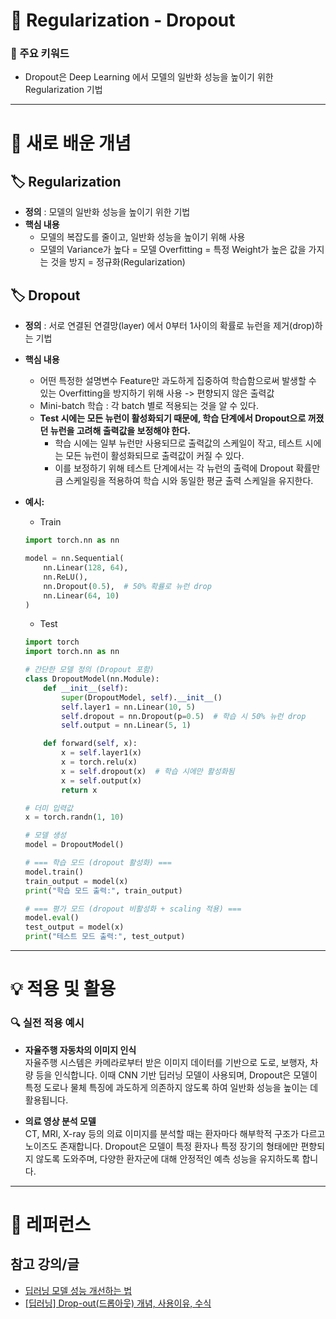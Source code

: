 # 🚀 Regularization - Dropout

### 🎯 주요 키워드

- Dropout은 Deep Learning 에서 모델의 일반화 성능을 높이기 위한 Regularization 기법

---

# 📝 새로 배운 개념

## 🏷 Regularization

- **정의** : 모델의 일반화 성능을 높이기 위한 기법
- **핵심 내용**
  - 모델의 복잡도를 줄이고, 일반화 성능을 높이기 위해 사용
  - 모델의 Variance가 높다 = 모델 Overfitting = 특정 Weight가 높은 값을 가지는 것을 방지 = 정규화(Regularization)

## 🏷 Dropout

- **정의** : 서로 연결된 연결망(layer) 에서 0부터 1사이의 확률로 뉴런을 제거(drop)하는 기법
- **핵심 내용**

  - 어떤 특정한 설명변수 Feature만 과도하게 집중하여 학습함으로써 발생할 수 있는 Overfitting을 방지하기 위해 사용 -> 편향되지 않은 출력값
  - Mini-batch 학습 : 각 batch 별로 적용되는 것을 알 수 있다.
  - **Test 시에는 모든 뉴런이 활성화되기 때문에, 학습 단계에서 Dropout으로 꺼졌던 뉴런을 고려해 출력값을 보정해야 한다.**
    - 학습 시에는 일부 뉴런만 사용되므로 출력값의 스케일이 작고, 테스트 시에는 모든 뉴런이 활성화되므로 출력값이 커질 수 있다.
    - 이를 보정하기 위해 테스트 단계에서는 각 뉴런의 출력에 Dropout 확률만큼 스케일링을 적용하여 학습 시와 동일한 평균 출력 스케일을 유지한다.

- **예시:**

  - Train

  ```python
  import torch.nn as nn

  model = nn.Sequential(
      nn.Linear(128, 64),
      nn.ReLU(),
      nn.Dropout(0.5),  # 50% 확률로 뉴런 drop
      nn.Linear(64, 10)
  )
  ```

  - Test

  ```python
  import torch
  import torch.nn as nn

  # 간단한 모델 정의 (Dropout 포함)
  class DropoutModel(nn.Module):
      def __init__(self):
          super(DropoutModel, self).__init__()
          self.layer1 = nn.Linear(10, 5)
          self.dropout = nn.Dropout(p=0.5)  # 학습 시 50% 뉴런 drop
          self.output = nn.Linear(5, 1)

      def forward(self, x):
          x = self.layer1(x)
          x = torch.relu(x)
          x = self.dropout(x)  # 학습 시에만 활성화됨
          x = self.output(x)
          return x

  # 더미 입력값
  x = torch.randn(1, 10)

  # 모델 생성
  model = DropoutModel()

  # === 학습 모드 (dropout 활성화) ===
  model.train()
  train_output = model(x)
  print("학습 모드 출력:", train_output)

  # === 평가 모드 (dropout 비활성화 + scaling 적용) ===
  model.eval()
  test_output = model(x)
  print("테스트 모드 출력:", test_output)
  ```

---

# 💡 적용 및 활용

### 🔍 실전 적용 예시

- **자율주행 자동차의 이미지 인식**  
  자율주행 시스템은 카메라로부터 받은 이미지 데이터를 기반으로 도로, 보행자, 차량 등을 인식합니다. 이때 CNN 기반 딥러닝 모델이 사용되며, Dropout은 모델이 특정 도로나 물체 특징에 과도하게 의존하지 않도록 하여 일반화 성능을 높이는 데 활용됩니다.

- **의료 영상 분석 모델**  
  CT, MRI, X-ray 등의 의료 이미지를 분석할 때는 환자마다 해부학적 구조가 다르고 노이즈도 존재합니다. Dropout은 모델이 특정 환자나 특정 장기의 형태에만 편향되지 않도록 도와주며, 다양한 환자군에 대해 안정적인 예측 성능을 유지하도록 합니다.

---

# 🔗 레퍼런스

## 참고 강의/글

- [딥러닝 모델 성능 개선하는 법](https://facerain.github.io/improve-dl-performance/)
- [[딥러닝] Drop-out(드롭아웃) 개념, 사용이유, 수식](https://heytech.tistory.com/127)
